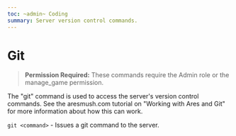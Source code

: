 ```yaml
---
toc: ~admin~ Coding
summary: Server version control commands.
---
```

# Git

> **Permission Required:** These commands require the Admin role or the manage\_game permission.

The "git" command is used to access the server's version control commands.  See the aresmush.com tutorial on "Working with Ares and Git" for more information about how this can work.

`git <command>` - Issues a git command to the server.
